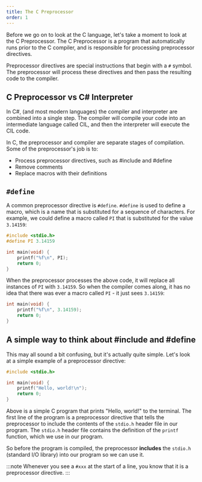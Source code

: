 ```yaml
---
title: The C Preprocessor
order: 1
---
```


Before we go on to look at the C language, let's take a moment to look at the C Preprocessor. The C Preprocessor is a program that automatically runs prior to the C compiler, and is responsible for processing preprocessor directives.

Preprocessor directives are special instructions that begin with a `#` symbol. The preprocessor will process these directives and then pass the resulting code to the compiler.

## C Preprocessor vs C# Interpreter

In C#, (and most modern languages) the compiler and interpreter are combined into a single step. The compiler will compile your code into an intermediate language called CIL, and then the interpreter will execute the CIL code.

In C, the preprocessor and compiler are separate stages of compilation. Some of the preprocessor's job is to:

- Process preprocessor directives, such as #include and #define
- Remove comments
- Replace macros with their definitions

## `#define`

A common preprocessor directive is `#define`. `#define` is used to define a macro, which is a name that is substituted for a sequence of characters. For example, we could define a macro called `PI` that is substituted for the value `3.14159`:

```c
#include <stdio.h>
#define PI 3.14159

int main(void) {
    printf("%f\n", PI);
    return 0;
}
```

When the preprocessor processes the above code, it will replace all instances of `PI` with `3.14159`. So when the compiler comes along, it has no idea that there was ever a macro called `PI` - it just sees `3.14159`:

```c
int main(void) {
    printf("%f\n", 3.14159);
    return 0;
}
```

## A simple way to think about #include and #define

This may all sound a bit confusing, but it's actually quite simple. Let's look at a simple example of a preprocessor directive:

```c
#include <stdio.h>

int main(void) {
    printf("Hello, world!\n");
    return 0;
}
```

Above is a simple C program that prints "Hello, world!" to the terminal. The first line of the program is a preprocessor directive that tells the preprocessor to include the contents of the `stdio.h` header file in our program. The `stdio.h` header file contains the definition of the `printf` function, which we use in our program.

So before the program is compiled, the preprocessor **includes** the `stdio.h` (standard I/O library) into our program so we can use it.

:::note
Whenever you see a `#xxx` at the start of a line, you know that it is a preprocessor directive.
:::
